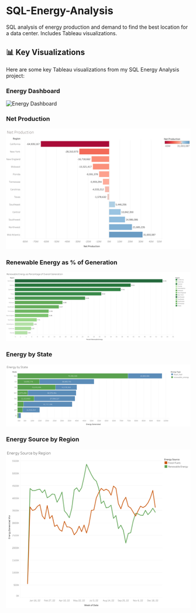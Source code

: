 # SQL-Energy-Analysis
SQL analysis of energy production and demand to find the best location for a data center. Includes Tableau visualizations.

## 📊 Key Visualizations
Here are some key Tableau visualizations from my SQL Energy Analysis project:

### Energy Dashboard  
![Energy Dashboard]([Energy_Dashboard.png](https://github.com/CyberNinjazz/SQL-Energy-Analysis/blob/main/Energy%20Dashboard.png))

### Net Production  
![Net Production](Net_Production.png)

### Renewable Energy as % of Generation  
![Renewable Energy](Renewable_Energy.png)

### Energy by State  
![Energy by State](Energy_by_State.png)

### Energy Source by Region  
![Energy Source by Region](Energy_Source_by_Region.png)




